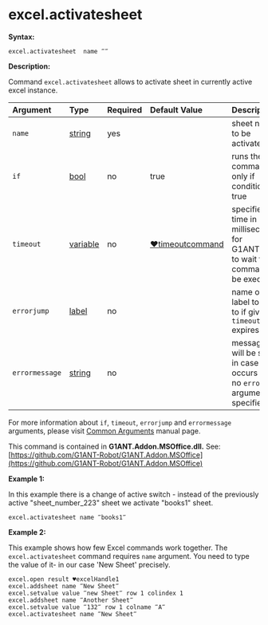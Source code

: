 # excel.activatesheet

**Syntax:**

```text
excel.activatesheet  name ‴‴
```

**Description:**

Command `excel.activatesheet` allows to activate sheet in currently active excel instance.

| Argument | Type | Required | Default Value | Description |
| :--- | :--- | :--- | :--- | :--- |
| `name` | [string](https://github.com/G1ANT-Robot/G1ANT.Manual/blob/master/G1ANT-Language/Structures/string.md) | yes |  | sheet name to be activated |
| `if` | [bool](https://github.com/G1ANT-Robot/G1ANT.Manual/blob/master/G1ANT-Language/Structures/bool.md) | no | true | runs the command only if condition is true |
| `timeout` | [variable](https://github.com/G1ANT-Robot/G1ANT.Manual/blob/master/G1ANT-Language/Special-Characters/variable.md) | no | [♥timeoutcommand](https://github.com/G1ANT-Robot/G1ANT.Manual/blob/master/G1ANT-Language/Variables/Special-Variables.md) | specifies time in milliseconds for G1ANT.Robot to wait for the command to be executed |
| `errorjump` | [label](https://github.com/G1ANT-Robot/G1ANT.Manual/blob/master/G1ANT-Language/Structures/label.md) | no |  | name of the label to jump to if given `timeout` expires |
| `errormessage` | [string](https://github.com/G1ANT-Robot/G1ANT.Manual/blob/master/G1ANT-Language/Structures/string.md) | no |  | message that will be shown in case error occurs and no `errorjump` argument is specified |

For more information about `if`, `timeout`, `errorjump` and `errormessage` arguments, please visit [Common Arguments](https://github.com/G1ANT-Robot/G1ANT.Manual/blob/master/G1ANT-Language/Common-Arguments.md) manual page.

This command is contained in **G1ANT.Addon.MSOffice.dll.** See: [https://github.com/G1ANT-Robot/G1ANT.Addon.MSOffice](https://github.com/G1ANT-Robot/G1ANT.Addon.MSOffice)

**Example 1:**

In this example there is a change of active switch - instead of the previously active "sheet\_number\_223" sheet we activate "books1" sheet.

```text
excel.activatesheet name ‴books1‴
```

**Example 2:**

This example shows how few Excel commands work together. The `excel.activatesheet` command requires `name` argument. You need to type the value of it- in our case 'New Sheet' precisely.

```text
excel.open result ♥excelHandle1
excel.addsheet name ‴New Sheet‴
excel.setvalue value ‴new Sheet‴ row 1 colindex 1
excel.addsheet name ‴Another Sheet‴
excel.setvalue value ‴132‴ row 1 colname ‴A‴
excel.activatesheet name ‴New Sheet‴
```

